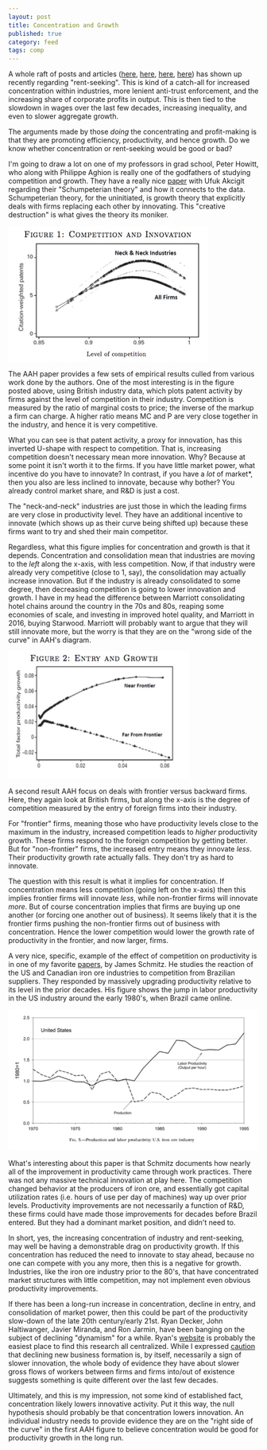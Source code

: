 ```yaml
---
layout: post
title: Concentration and Growth
published: true
category: feed
tags: comp
---
```


A whole raft of posts and articles ([here](http://papers.ssrn.com/sol3/papers.cfm?abstract_id=2612047), [here](https://promarket.org/are-we-all-rent-seeking-investors/), [here](http://equitablegrowth.org/what-are-the-factors-behind-high-economic-rents/), [here](http://www.nybooks.com/articles/2015/12/17/robert-reich-challenging-oligarchy/#fnr-5)) has shown up recently regarding "rent-seeking". This is kind of a catch-all for increased concentration within industries, more lenient anti-trust enforcement, and the increasing share of corporate profits in output. This is then tied to the slowdown in wages over the last few decades, increasing inequality, and even to slower aggregate growth. 

The arguments made by those *doing* the concentrating and profit-making is that they are promoting efficiency, productivity, and hence growth. Do we know whether concentration or rent-seeking would be good or bad?

I'm going to draw a lot on one of my professors in grad school, Peter Howitt, who along with Philippe Aghion is really one of the godfathers of studying competition and growth. They have a really nice [paper](http://www.nber.org/papers/w18824.pdf) with Ufuk Akcigit regarding their "Schumpeterian theory" and how it connects to the data. Schumpeterian theory, for the uninitiated, is growth theory that explicitly deals with firms replacing each other by innovating. This "creative destruction" is what gives the theory its moniker.

![Competition and innovation](/assets/aah1.png)

The AAH paper provides a few sets of empirical results culled from various work done by the authors. One of the most interesting is in the figure posted above, using British industry data, which plots patent activity by firms against the level of competition in their industry. Competition is measured by the ratio of marginal costs to price; the inverse of the markup a firm can charge. A higher ratio means MC and P are very close together in the industry, and hence it is very competitive. 

What you can see is that patent activity, a proxy for innovation, has this inverted U-shape with respect to competition. That is, increasing competition doesn't necessary mean more innovation. Why? Because at some point it isn't worth it to the firms. If you have little market power, what incentive do you have to innovate? In contrast, if you have a *lot* of market*, then you also are less inclined to innovate, because why bother? You already control market share, and R&D is just a cost. 

The "neck-and-neck" industries are just those in which the leading firms are very close in productivity level. They have an additional incentive to innovate (which shows up as their curve being shifted up) because these firms want to try and shed their main competitor. 

Regardless, what this figure implies for concentration and growth is that it depends. Concentration and consolidation mean that industries are moving to the *left* along the x-axis, with less competition. Now, if that industry were already very competitive (close to 1, say), the consolidation may actually increase innovation. But if the industry is already consolidated to some degree, then decreasing competition is going to lower innovation and growth. I have in my head the difference between Marriott consolidating hotel chains around the country in the 70s and 80s, reaping some economies of scale, and investing in improved hotel quality, and Marriott in 2016, buying Starwood. Marriott will probably want to argue that they will still innovate more, but the worry is that they are on the "wrong side of the curve" in AAH's diagram.

![Entry and Growth](/assets/aah2.png)

A second result AAH focus on deals with frontier versus backward firms. Here, they again look at British firms, but along the x-axis is the degree of competition measured by the entry of foreign firms into their industry. 

For "frontier" firms, meaning those who have productivity levels close to the maximum in the industry, increased competition leads to *higher* productivity growth. These firms respond to the foreign competition by getting better. But for "non-frontier" firms, the increased entry means they innovate *less*. Their productivity growth rate actually falls. They don't try as hard to innovate.

The question with this result is what it implies for concentration. If concentration means less competition (going left on the x-axis) then this implies frontier firms will innovate *less*, while non-frontier firms will innovate *more*. But of course concentration implies that firms are buying up one another (or forcing one another out of business). It seems likely that it is the frontier firms pushing the non-frontier firms out of business with concentration. Hence the lower competition would lower the growth rate of productivity in the frontier, and now larger, firms. 

A very nice, specific, example of the effect of competition on productivity is in one of my favorite [papers](http://web.stanford.edu/~klenow/Schmitz.pdf), by James Schmitz. He studies the reaction of the US and Canadian iron ore industries to competition from Brazilian suppliers. They responded by massively upgrading productivity relative to its level in the prior decades. His figure shows the jump in labor productivity in the US industry around the early 1980's, when Brazil came online.

![Iron Ore Productivity](/assets/schmitz.png)

What's interesting about this paper is that Schmitz documents how nearly all of the improvement in productivity came through work practices. There was not any massive technical innovation at play here. The competition changed behavior at the producers of iron ore, and essentially got capital utilization rates (i.e. hours of use per day of machines) way up over prior levels. Productivity improvements are not necessarily a function of R&D, these firms could have made those improvements for decades before Brazil entered. But they had a dominant market position, and didn't need to. 

In short, yes, the increasing concentration of industry and rent-seeking, may well be having a demonstrable drag on productivity growth. If this concentration has reduced the need to innovate to stay ahead, because no one can compete with you any more, then this is a negative for growth. Industries, like the iron ore industry prior to the 80's, that have concentrated market structures with little competition, may not implement even obvious productivity improvements. 

If there has been a long-run increase in concentration, decline in entry, and consolidation of market power, then this could be part of the productivity slow-down of the late 20th century/early 21st. Ryan Decker, John Haltiwanger, Javier Miranda, and Ron Jarmin, have been banging on the subject of declining "dynamism" for a while. Ryan's [website](http://www.rdecker.net/research) is probably the easiest place to find this research all centralized. While I expressed [caution](https://growthecon.com/blog/economic-dynamism-and-productivity-growth/) that declining new business formation is, by itself, necessarily a sign of slower innovation, the whole body of evidence they have about slower gross flows of workers between firms and firms into/out of existence suggests something is quite different over the last few decades. 

Ultimately, and this is my impression, not some kind of established fact, concentration likely lowers innovative activity. Put it this way, the null hypothesis should probably be that concentration lowers innovation. An individual industry needs to provide evidence they are on the "right side of the curve" in the first AAH figure to believe concentration would be good for productivity growth in the long run.